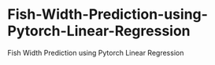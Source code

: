 # Fish-Width-Prediction-using-Pytorch-Linear-Regression
Fish Width Prediction using Pytorch  Linear Regression
